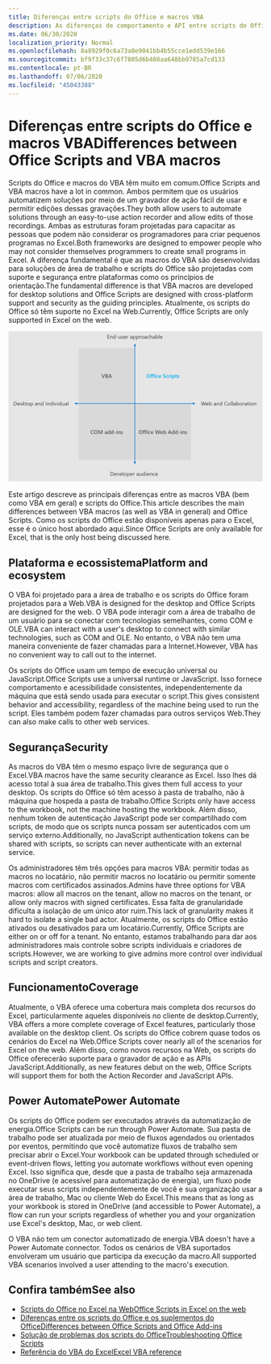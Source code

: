 ```yaml
---
title: Diferenças entre scripts do Office e macros VBA
description: As diferenças de comportamento e API entre scripts do Office e macros VBA do Excel.
ms.date: 06/30/2020
localization_priority: Normal
ms.openlocfilehash: 8a8929f0c6a73a8e9041bb4b55cce1edd539e166
ms.sourcegitcommit: bf9f33c37c6f7805d6b408aa648bb9785a7cd133
ms.contentlocale: pt-BR
ms.lasthandoff: 07/06/2020
ms.locfileid: "45043388"
---
```

# <a name="differences-between-office-scripts-and-vba-macros"></a><span data-ttu-id="6a598-103">Diferenças entre scripts do Office e macros VBA</span><span class="sxs-lookup"><span data-stu-id="6a598-103">Differences between Office Scripts and VBA macros</span></span>

<span data-ttu-id="6a598-104">Scripts do Office e macros do VBA têm muito em comum.</span><span class="sxs-lookup"><span data-stu-id="6a598-104">Office Scripts and VBA macros have a lot in common.</span></span> <span data-ttu-id="6a598-105">Ambos permitem que os usuários automatizem soluções por meio de um gravador de ação fácil de usar e permitir edições dessas gravações.</span><span class="sxs-lookup"><span data-stu-id="6a598-105">They both allow users to automate solutions through an easy-to-use action recorder and allow edits of those recordings.</span></span> <span data-ttu-id="6a598-106">Ambas as estruturas foram projetadas para capacitar as pessoas que podem não considerar os programadores para criar pequenos programas no Excel.</span><span class="sxs-lookup"><span data-stu-id="6a598-106">Both frameworks are designed to empower people who may not consider themselves programmers to create small programs in Excel.</span></span>
<span data-ttu-id="6a598-107">A diferença fundamental é que as macros do VBA são desenvolvidas para soluções de área de trabalho e scripts do Office são projetadas com suporte e segurança entre plataformas como os princípios de orientação.</span><span class="sxs-lookup"><span data-stu-id="6a598-107">The fundamental difference is that VBA macros are developed for desktop solutions and Office Scripts are designed with cross-platform support and security as the guiding principles.</span></span> <span data-ttu-id="6a598-108">Atualmente, os scripts do Office só têm suporte no Excel na Web.</span><span class="sxs-lookup"><span data-stu-id="6a598-108">Currently, Office Scripts are only supported in Excel on the web.</span></span>

![Um diagrama de quatro quadrantes mostrando as áreas de foco para diferentes soluções de extensibilidade do Office.](../images/office-programmability-diagram.png)

<span data-ttu-id="6a598-111">Este artigo descreve as principais diferenças entre as macros VBA (bem como VBA em geral) e scripts do Office.</span><span class="sxs-lookup"><span data-stu-id="6a598-111">This article describes the main differences between VBA macros (as well as VBA in general) and Office Scripts.</span></span> <span data-ttu-id="6a598-112">Como os scripts do Office estão disponíveis apenas para o Excel, esse é o único host abordado aqui.</span><span class="sxs-lookup"><span data-stu-id="6a598-112">Since Office Scripts are only available for Excel, that is the only host being discussed here.</span></span>

## <a name="platform-and-ecosystem"></a><span data-ttu-id="6a598-113">Plataforma e ecossistema</span><span class="sxs-lookup"><span data-stu-id="6a598-113">Platform and ecosystem</span></span>

<span data-ttu-id="6a598-114">O VBA foi projetado para a área de trabalho e os scripts do Office foram projetados para a Web.</span><span class="sxs-lookup"><span data-stu-id="6a598-114">VBA is designed for the desktop and Office Scripts are designed for the web.</span></span> <span data-ttu-id="6a598-115">O VBA pode interagir com a área de trabalho de um usuário para se conectar com tecnologias semelhantes, como COM e OLE.</span><span class="sxs-lookup"><span data-stu-id="6a598-115">VBA can interact with a user's desktop to connect with similar technologies, such as COM and OLE.</span></span> <span data-ttu-id="6a598-116">No entanto, o VBA não tem uma maneira conveniente de fazer chamadas para a Internet.</span><span class="sxs-lookup"><span data-stu-id="6a598-116">However, VBA has no convenient way to call out to the internet.</span></span>

<span data-ttu-id="6a598-117">Os scripts do Office usam um tempo de execução universal ou JavaScript.</span><span class="sxs-lookup"><span data-stu-id="6a598-117">Office Scripts use a universal runtime or JavaScript.</span></span> <span data-ttu-id="6a598-118">Isso fornece comportamento e acessibilidade consistentes, independentemente da máquina que está sendo usada para executar o script.</span><span class="sxs-lookup"><span data-stu-id="6a598-118">This gives consistent behavior and accessibility, regardless of the machine being used to run the script.</span></span> <span data-ttu-id="6a598-119">Eles também podem fazer chamadas para outros serviços Web.</span><span class="sxs-lookup"><span data-stu-id="6a598-119">They can also make calls to other web services.</span></span>

## <a name="security"></a><span data-ttu-id="6a598-120">Segurança</span><span class="sxs-lookup"><span data-stu-id="6a598-120">Security</span></span>

<span data-ttu-id="6a598-121">As macros do VBA têm o mesmo espaço livre de segurança que o Excel.</span><span class="sxs-lookup"><span data-stu-id="6a598-121">VBA macros have the same security clearance as Excel.</span></span> <span data-ttu-id="6a598-122">Isso lhes dá acesso total à sua área de trabalho.</span><span class="sxs-lookup"><span data-stu-id="6a598-122">This gives them full access to your desktop.</span></span> <span data-ttu-id="6a598-123">Os scripts do Office só têm acesso à pasta de trabalho, não à máquina que hospeda a pasta de trabalho.</span><span class="sxs-lookup"><span data-stu-id="6a598-123">Office Scripts only have access to the workbook, not the machine hosting the workbook.</span></span> <span data-ttu-id="6a598-124">Além disso, nenhum token de autenticação JavaScript pode ser compartilhado com scripts, de modo que os scripts nunca possam ser autenticados com um serviço externo.</span><span class="sxs-lookup"><span data-stu-id="6a598-124">Additionally, no JavaScript authentication tokens can be shared with scripts, so scripts can never authenticate with an external service.</span></span>

<span data-ttu-id="6a598-125">Os administradores têm três opções para macros VBA: permitir todas as macros no locatário, não permitir macros no locatário ou permitir somente macros com certificados assinados.</span><span class="sxs-lookup"><span data-stu-id="6a598-125">Admins have three options for VBA macros: allow all macros on the tenant, allow no macros on the tenant, or allow only macros with signed certificates.</span></span> <span data-ttu-id="6a598-126">Essa falta de granularidade dificulta a isolação de um único ator ruim.</span><span class="sxs-lookup"><span data-stu-id="6a598-126">This lack of granularity makes it hard to isolate a single bad actor.</span></span> <span data-ttu-id="6a598-127">Atualmente, os scripts do Office estão ativados ou desativados para um locatário.</span><span class="sxs-lookup"><span data-stu-id="6a598-127">Currently, Office Scripts are either on or off for a tenant.</span></span> <span data-ttu-id="6a598-128">No entanto, estamos trabalhando para dar aos administradores mais controle sobre scripts individuais e criadores de scripts.</span><span class="sxs-lookup"><span data-stu-id="6a598-128">However, we are working to give admins more control over individual scripts and script creators.</span></span>

## <a name="coverage"></a><span data-ttu-id="6a598-129">Funcionamento</span><span class="sxs-lookup"><span data-stu-id="6a598-129">Coverage</span></span>

<span data-ttu-id="6a598-130">Atualmente, o VBA oferece uma cobertura mais completa dos recursos do Excel, particularmente aqueles disponíveis no cliente de desktop.</span><span class="sxs-lookup"><span data-stu-id="6a598-130">Currently, VBA offers a more complete coverage of Excel features, particularly those available on the desktop client.</span></span> <span data-ttu-id="6a598-131">Os scripts do Office cobrem quase todos os cenários do Excel na Web.</span><span class="sxs-lookup"><span data-stu-id="6a598-131">Office Scripts cover nearly all of the scenarios for Excel on the web.</span></span> <span data-ttu-id="6a598-132">Além disso, como novos recursos na Web, os scripts do Office oferecerão suporte para o gravador de ação e as APIs JavaScript.</span><span class="sxs-lookup"><span data-stu-id="6a598-132">Additionally, as new features debut on the web, Office Scripts will support them for both the Action Recorder and JavaScript APIs.</span></span>

## <a name="power-automate"></a><span data-ttu-id="6a598-133">Power Automate</span><span class="sxs-lookup"><span data-stu-id="6a598-133">Power Automate</span></span>

<span data-ttu-id="6a598-134">Os scripts do Office podem ser executados através da automatização de energia.</span><span class="sxs-lookup"><span data-stu-id="6a598-134">Office Scripts can be run through Power Automate.</span></span> <span data-ttu-id="6a598-135">Sua pasta de trabalho pode ser atualizada por meio de fluxos agendados ou orientados por eventos, permitindo que você automatize fluxos de trabalho sem precisar abrir o Excel.</span><span class="sxs-lookup"><span data-stu-id="6a598-135">Your workbook can be updated through scheduled or event-driven flows, letting you automate workflows without even opening Excel.</span></span> <span data-ttu-id="6a598-136">Isso significa que, desde que a pasta de trabalho seja armazenada no OneDrive (e acessível para automatização de energia), um fluxo pode executar seus scripts independentemente de você e sua organização usar a área de trabalho, Mac ou cliente Web do Excel.</span><span class="sxs-lookup"><span data-stu-id="6a598-136">This means that as long as your workbook is stored in OneDrive (and accessible to Power Automate), a flow can run your scripts regardless of whether you and your organization use Excel's desktop, Mac, or web client.</span></span>

<span data-ttu-id="6a598-137">O VBA não tem um conector automatizado de energia.</span><span class="sxs-lookup"><span data-stu-id="6a598-137">VBA doesn't have a Power Automate connector.</span></span> <span data-ttu-id="6a598-138">Todos os cenários de VBA suportados envolveram um usuário que participa da execução da macro.</span><span class="sxs-lookup"><span data-stu-id="6a598-138">All supported VBA scenarios involved a user attending to the macro's execution.</span></span>

## <a name="see-also"></a><span data-ttu-id="6a598-139">Confira também</span><span class="sxs-lookup"><span data-stu-id="6a598-139">See also</span></span>

- [<span data-ttu-id="6a598-140">Scripts do Office no Excel na Web</span><span class="sxs-lookup"><span data-stu-id="6a598-140">Office Scripts in Excel on the web</span></span>](../overview/excel.md)
- [<span data-ttu-id="6a598-141">Diferenças entre os scripts do Office e os suplementos do Office</span><span class="sxs-lookup"><span data-stu-id="6a598-141">Differences between Office Scripts and Office Add-ins</span></span>](add-ins-differences.md)
- [<span data-ttu-id="6a598-142">Solução de problemas dos scripts do Office</span><span class="sxs-lookup"><span data-stu-id="6a598-142">Troubleshooting Office Scripts</span></span>](../testing/troubleshooting.md)
- [<span data-ttu-id="6a598-143">Referência do VBA do Excel</span><span class="sxs-lookup"><span data-stu-id="6a598-143">Excel VBA reference</span></span>](/office/vba/api/overview/excel)
